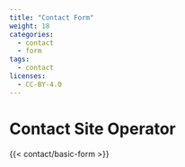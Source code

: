 ```yaml
---
title: "Contact Form"
weight: 18
categories:
  - contact
  - form
tags:
  - contact
licenses:
  - CC-BY-4.0
---
```


# Contact Site Operator

{{< contact/basic-form >}}

